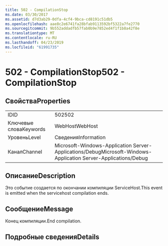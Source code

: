 ```yaml
---
title: 502 - CompilationStop
ms.date: 03/30/2017
ms.assetid: d7d3ab29-0dfa-4cf4-9bca-cd8191c51db5
ms.openlocfilehash: aae8c2e6741fa28bfab9113592bf5322a7fe2770
ms.sourcegitcommit: 9b552addadfb57fab0b9e7852ed4f1f1b8a42f8e
ms.translationtype: MT
ms.contentlocale: ru-RU
ms.lasthandoff: 04/23/2019
ms.locfileid: "61991735"
---
```

# <a name="502---compilationstop"></a><span data-ttu-id="23fe3-102">502 - CompilationStop</span><span class="sxs-lookup"><span data-stu-id="23fe3-102">502 - CompilationStop</span></span>
## <a name="properties"></a><span data-ttu-id="23fe3-103">Свойства</span><span class="sxs-lookup"><span data-stu-id="23fe3-103">Properties</span></span>  
  
|||  
|-|-|  
|<span data-ttu-id="23fe3-104">ID</span><span class="sxs-lookup"><span data-stu-id="23fe3-104">ID</span></span>|<span data-ttu-id="23fe3-105">502</span><span class="sxs-lookup"><span data-stu-id="23fe3-105">502</span></span>|  
|<span data-ttu-id="23fe3-106">Ключевые слова</span><span class="sxs-lookup"><span data-stu-id="23fe3-106">Keywords</span></span>|<span data-ttu-id="23fe3-107">WebHost</span><span class="sxs-lookup"><span data-stu-id="23fe3-107">WebHost</span></span>|  
|<span data-ttu-id="23fe3-108">Уровень</span><span class="sxs-lookup"><span data-stu-id="23fe3-108">Level</span></span>|<span data-ttu-id="23fe3-109">Сведения</span><span class="sxs-lookup"><span data-stu-id="23fe3-109">Information</span></span>|  
|<span data-ttu-id="23fe3-110">Канал</span><span class="sxs-lookup"><span data-stu-id="23fe3-110">Channel</span></span>|<span data-ttu-id="23fe3-111">Microsoft-Windows-Application Server-Applications/Debug</span><span class="sxs-lookup"><span data-stu-id="23fe3-111">Microsoft-Windows-Application Server-Applications/Debug</span></span>|  
  
## <a name="description"></a><span data-ttu-id="23fe3-112">Описание</span><span class="sxs-lookup"><span data-stu-id="23fe3-112">Description</span></span>  
 <span data-ttu-id="23fe3-113">Это событие создается по окончании компиляции ServiceHost.</span><span class="sxs-lookup"><span data-stu-id="23fe3-113">This event is emitted when the servicehost compilation ends.</span></span>  
  
## <a name="message"></a><span data-ttu-id="23fe3-114">Сообщение</span><span class="sxs-lookup"><span data-stu-id="23fe3-114">Message</span></span>  
 <span data-ttu-id="23fe3-115">Конец компиляции.</span><span class="sxs-lookup"><span data-stu-id="23fe3-115">End compilation.</span></span>  
  
## <a name="details"></a><span data-ttu-id="23fe3-116">Подробные сведения</span><span class="sxs-lookup"><span data-stu-id="23fe3-116">Details</span></span>
